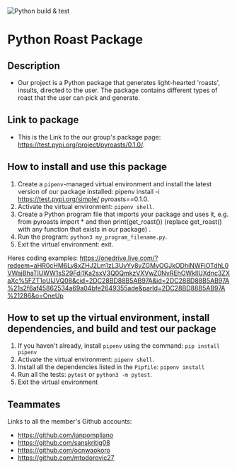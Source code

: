 ![Python build & test](https://github.com/software-students-fall2024/3-python-package-all-stars-v3/actions/workflows/event-logger.yml/badge.svg)

# Python Roast Package 

## Description

- Our project is a Python package that generates light-hearted 'roasts', insults, directed to the user. The package contains different types of roast that the user can pick and generate.

## Link to package

- This is the Link to the our group's package page: https://test.pypi.org/project/pyroasts/0.1.0/.

## How to install and use this package

1. Create a `pipenv`-managed virtual environment and install the latest version of our package installed: pipenv install -i https://test.pypi.org/simple/ pyroasts==0.1.0.
2. Activate the virtual environment: `pipenv shell`.
3. Create a Python program file that imports your package and uses it, e.g. from pyroasts import * and then print(get_roast()) (replace get_roast() with any function that exists in our package) .
4. Run the program: `python3 my_program_filename.py`.
5. Exit the virtual environment: exit.

Heres coding examples:
https://onedrive.live.com/?redeem=aHR0cHM6Ly8xZHJ2Lm1zL3UvYy8yZGMyOGJkODhiNWFiOTdhL0VWajBhaTlUWW1sS29Fdi1Ka2sxV3Q0QmkzVXVwZ0NvREhOWkllUXdnc3ZXaXc%5FZT1oUlJVQ08&cid=2DC28BD88B5AB97A&id=2DC28BD88B5AB97A%21s2f6af45862534a69a04bfe2649355ade&parId=2DC28BD88B5AB97A%21286&o=OneUp

## How to set up the virtual environment, install dependencies, and build and test our package

1. If you haven't already, install `pipenv` using the command: `pip install pipenv`
2. Activate the virtual environment: `pipenv shell`.
3. Install all the dependencies listed in the `Pipfile`: `pipenv install`
4. Run all the tests: `pytest` or `python3 -m pytest`.
5. Exit the virtual environment


## Teammates

Links to all the member's Github accounts:
- https://github.com/ianpompliano
- https://github.com/sanskritig08
- https://github.com/ocnwaokoro
- https://github.com/mtodorovic27

